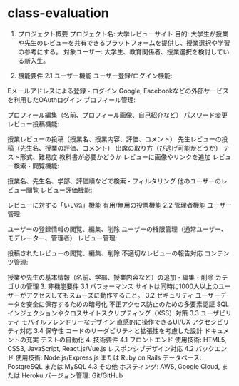# class-evaluation
1. プロジェクト概要
プロジェクト名: 大学レビューサイト
目的: 大学生が授業や先生のレビューを共有できるプラットフォームを提供し、授業選択や学習の参考にする。
対象ユーザー: 大学生、教育関係者、授業選択を検討している新入生。

2. 機能要件
2.1 ユーザー機能
ユーザー登録/ログイン機能:

Eメールアドレスによる登録・ログイン
Google, Facebookなどの外部サービスを利用したOAuthログイン
プロフィール管理:

プロフィール編集（名前、プロフィール画像、自己紹介など）
パスワード変更
レビュー投稿機能:

授業レビューの投稿（授業名、授業内容、評価、コメント）
先生レビューの投稿（先生名、授業の評価、コメント）
出席の取り方（ぴ逃げ可能かどうか）
テスト形式、難易度
教科書が必要かどうか
レビューに画像やリンクを追加
レビュー検索・閲覧機能:

授業名、先生名、学部、評価順などで検索・フィルタリング
他のユーザーのレビュー閲覧
レビュー評価機能:

レビューに対する「いいね」機能
有用/無用の投票機能
2.2 管理者機能
ユーザー管理:

ユーザーの登録情報の閲覧、編集、削除
ユーザーの権限管理（通常ユーザー、モデレーター、管理者）
レビュー管理:

投稿されたレビューの閲覧、編集、削除
不適切なレビューの報告対応
コンテンツ管理:

授業や先生の基本情報（名前、学部、授業内容など）の追加・編集・削除
カテゴリの管理
3. 非機能要件
3.1 パフォーマンス
サイトは同時に1000人以上のユーザーがアクセスしてもスムーズに動作すること。
3.2 セキュリティ
ユーザーデータを安全に保存するための暗号化
不正アクセス防止のための多要素認証
SQLインジェクションやクロスサイトスクリプティング（XSS）対策
3.3 ユーザビリティ
モバイルフレンドリーなデザイン
直感的に操作できるUI/UX
アクセシビリティ対応
3.4 保守性
コードのリーダビリティと拡張性を考慮した設計
ドキュメントの充実
テストの自動化
4. 技術要件
4.1 フロントエンド
使用技術: HTML5, CSS3, JavaScript, React.js/Vue.js
レスポンシブデザイン対応
4.2 バックエンド
使用技術: Node.js/Express.js または Ruby on Rails
データベース: PostgreSQL または MySQL
4.3 その他
ホスティング: AWS, Google Cloud, または Heroku
バージョン管理: Git/GitHub
